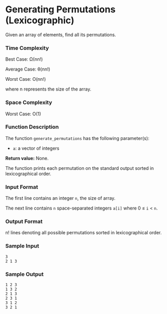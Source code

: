 # Generating Permutations (Lexicographic)

Given an array of elements, find all its permutations.


### Time Complexity

Best Case: Ω(nn!)

Average Case: θ(nn!)

Worst Case: O(nn!)

where n represents the size of the array.


### Space Complexity

Worst Case: O(1)


### Function Description

The function `generate_permutations` has the following parameter(s):

* `a`: a vector of integers

**Return value:** None.

The function prints each permutation on the standard output sorted in lexicographical order.


### Input Format

The first line contains an integer `n`, the size of array.

The next line contains `n` space-separated integers `a[i]` where 0 ≤ `i` < `n`.


### Output Format

n! lines denoting all possible permutations sorted in lexicographical order.


### Sample Input

```
3
2 1 3
```


### Sample Output

```
1 2 3
1 3 2
2 1 3
2 3 1
3 1 2
3 2 1 
```